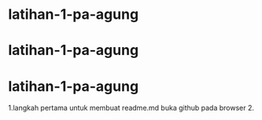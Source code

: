 # latihan-1-pa-agung
# latihan-1-pa-agung
# latihan-1-pa-agung
1.langkah pertama untuk membuat readme.md buka github pada browser
2.
